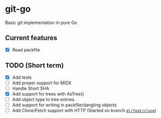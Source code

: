 # git-go

Basic git implementation in pure Go

## Current features

- [x] Read packfile

## TODO (Short term)

- [x] Add tests
- [ ] Add proper support for MIDX
- [ ] Handle Short SHA
- [x] Add support for trees with AsTree()
- [ ] Add object type to tree entries.
- [ ] Add support for writing in packfile/dangling objects
- [ ] Add Clone/Fetch support with HTTP (Started on branch [`ml/feat/clone`](https://github.com/Nivl/git-go/tree/ml/feat/clone))
